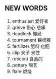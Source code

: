 ## NEW WORDS

1. enthusiast 爱好者
2. grieve 伤心 悲痛
3. deadlock 僵局
4. tournament 锦标赛
5. fertilizer 肥料 化肥
6. clip 夹子 夹住
7. reticent 含蓄的
8. pottery 陶艺
9. flare 燃烧